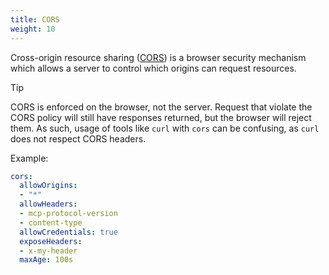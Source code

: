 ```yaml
---
title: CORS
weight: 10
---
```


Cross-origin resource sharing ([CORS](https://developer.mozilla.org/en-US/docs/Web/HTTP/Guides/CORS)) is a browser security mechanism which allows a server to control which origins can request resources.

> [!TIP]
> CORS is enforced on the browser, not the server. Request that violate the CORS policy will still have responses returned, but the browser will reject them. As such, usage of tools like `curl` with `cors` can be confusing, as `curl` does not respect CORS headers.

Example:

```yaml
cors:
  allowOrigins:
  - "*"
  allowHeaders:
  - mcp-protocol-version
  - content-type
  allowCredentials: true
  exposeHeaders:
  - x-my-header
  maxAge: 100s
```